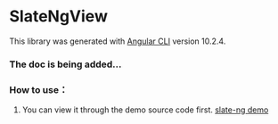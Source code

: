 # SlateNgView

This library was generated with [Angular CLI](https://github.com/angular/angular-cli) version 10.2.4.

### The doc is being added...

### How to use：

1. You can view it through the demo source code first. [slate-ng demo](https://github.com/chongqiangchen/slate-ng/tree/master)
